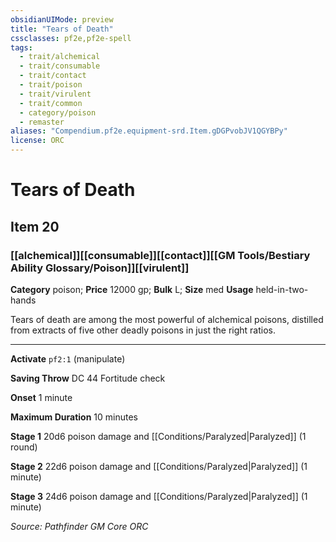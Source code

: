 ```yaml
---
obsidianUIMode: preview
title: "Tears of Death"
cssclasses: pf2e,pf2e-spell
tags:
  - trait/alchemical
  - trait/consumable
  - trait/contact
  - trait/poison
  - trait/virulent
  - trait/common
  - category/poison
  - remaster
aliases: "Compendium.pf2e.equipment-srd.Item.gDGPvobJV1QGYBPy"
license: ORC
---
```

# Tears of Death
## Item 20
### [[alchemical]][[consumable]][[contact]][[GM Tools/Bestiary Ability Glossary/Poison]][[virulent]]

**Category** poison; 
**Price** 12000 gp; 
**Bulk** L; **Size** med
**Usage** held-in-two-hands

Tears of death are among the most powerful of alchemical poisons, distilled from extracts of five other deadly poisons in just the right ratios.

* * *

**Activate** `pf2:1` (manipulate)

**Saving Throw** DC 44 Fortitude check

**Onset** 1 minute

**Maximum Duration** 10 minutes

**Stage 1** 20d6 poison damage and [[Conditions/Paralyzed|Paralyzed]] (1 round)

**Stage 2** 22d6 poison damage and [[Conditions/Paralyzed|Paralyzed]] (1 minute)

**Stage 3** 24d6 poison damage and [[Conditions/Paralyzed|Paralyzed]] (1 minute)

*Source: Pathfinder GM Core*
*ORC*